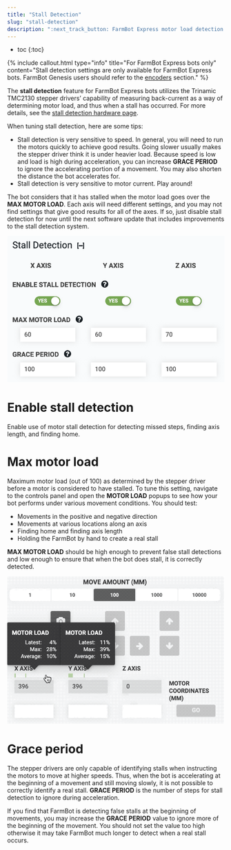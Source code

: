 ```yaml
---
title: "Stall Detection"
slug: "stall-detection"
description: ":next_track_button: FarmBot Express motor load detection settings.\n[Open these settings in the app](https://my.farm.bot/app/designer/settings?highlight=stall_detection)"
---
```


* toc
{:toc}


{%
include callout.html
type="info"
title="For FarmBot Express bots only"
content="Stall detection settings are only available for FarmBot Express bots. FarmBot Genesis users should refer to the [encoders](encoders.md) section."
%}

The **stall detection** feature for FarmBot Express bots utilizes the Trinamic TMC2130 stepper drivers’ capability of measuring back-current as a way of determining motor load, and thus when a stall has occurred. For more details, see the [stall detection hardware page](../../FarmBot-OS/arduino-firmware/stall-detection-hardware.md).

When tuning stall detection, here are some tips:

  * Stall detection is very sensitive to speed. In general, you will need to run the motors quickly to achieve good results. Going slower usually makes the stepper driver think it is under heavier load. Because speed is low and load is high during acceleration, you can increase **GRACE PERIOD** to ignore the accelerating portion of a movement. You may also shorten the distance the bot accelerates for.
  * Stall detection is very sensitive to motor current. Play around!

The bot considers that it has stalled when the motor load goes over the **MAX MOTOR LOAD**. Each axis will need different settings, and you may not find settings that give good results for all of the axes. If so, just disable stall detection for now until the next software update that includes improvements to the stall detection system.

![stall detection settings](_images/stall_detection_settings.png)

# Enable stall detection

Enable use of motor stall detection for detecting missed steps, finding axis length, and finding home.

# Max motor load

Maximum motor load (out of 100) as determined by the stepper driver before a motor is considered to have stalled. To tune this setting, navigate to the controls panel and open the **MOTOR LOAD** popups to see how your bot performs under various movement conditions. You should test:

  * Movements in the positive and negative direction
  * Movements at various locations along an axis
  * Finding home and finding axis length
  * Holding the FarmBot by hand to create a real stall

**MAX MOTOR LOAD** should be high enough to prevent false stall detections and low enough to ensure that when the bot does stall, it is correctly detected.

![motor load](_images/motor_load.png)

# Grace period

The stepper drivers are only capable of identifying stalls when instructing the motors to move at higher speeds. Thus, when the bot is accelerating at the beginning of a movement and still moving slowly, it is not possible to correctly identify a real stall. **GRACE PERIOD** is the number of steps for stall detection to ignore during acceleration.

If you find that FarmBot is detecting false stalls at the beginning of movements, you may increase the **GRACE PERIOD** value to ignore more of the beginning of the movement. You should not set the value too high otherwise it may take FarmBot much longer to detect when a real stall occurs.
